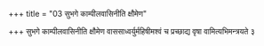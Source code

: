 +++
title = "03 सुभगे काम्पीलवासिनीति क्षौमेण"

+++
सुभगे काम्पीलवासिनीति क्षौमेण वाससाध्वर्युर्महिषीमश्वं च प्रच्छाद्य वृषा वामित्यभिमन्त्रयते ३